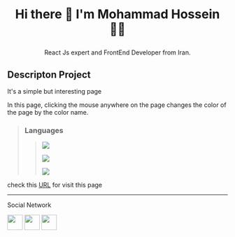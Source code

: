 # <p align="center"> Hi there 👋 I'm Mohammad Hossein 👨‍💻 </p>
 <p align="center"> React Js expert and FrontEnd Developer from Iran.</p>

## Descripton Project
It's a simple but interesting page

In this page, clicking the mouse anywhere on the page changes the color of the page by the color name.

>### Languages
>> ![](https://readme-typing-svg.demolab.com?font=Fira+Code&size=16&duration=1500&pause=5000&color=F77F1A&random=false&width=55&height=25&lines=Html5)
>> 
>> ![](https://readme-typing-svg.demolab.com?font=Fira+Code&size=16&duration=1500&pause=5000&color=5BCAF7&random=false&width=55&height=25&lines=Css3)
>> 
>> ![](https://readme-typing-svg.demolab.com?font=Fira+Code&size=16&duration=1500&pause=5000&color=FAFF09&random=false&width=100&height=25&lines=JavaScript)

check this [URL](https://khadem-mh.github.io/changeBackgroundPage/) for visit this page
___
 Social Network

[<img src="https://raw.githubusercontent.com/nekofar/awesome-freelancers/master/assets/icons/dark/github-square.svg" width="35">](https://github.com/khadem-mh)
[<img src="https://raw.githubusercontent.com/nekofar/awesome-freelancers/master/assets/icons/dark/envelope-square.svg" width="35">](https://mailto:khadem13359@gmail.com)
[<img src="https://raw.githubusercontent.com/nekofar/awesome-freelancers/master/assets/icons/dark/telegram.svg" width="35">](https://web.telegram.org/k/#6411851503)

